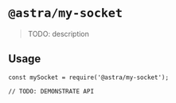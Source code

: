 # `@astra/my-socket`

> TODO: description

## Usage

```
const mySocket = require('@astra/my-socket');

// TODO: DEMONSTRATE API
```
